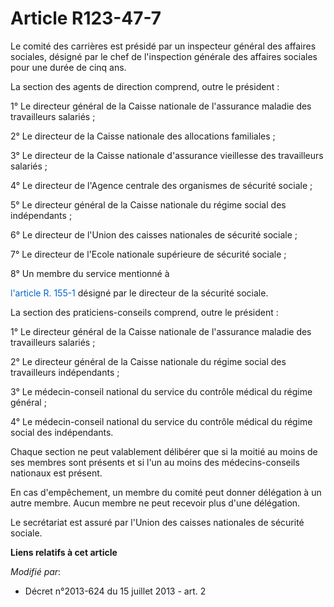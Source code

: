# Article R123-47-7

Le comité des carrières est présidé par un inspecteur général des affaires sociales, désigné par le chef de l'inspection
générale des affaires sociales pour une durée de cinq ans.

La section des agents de direction comprend, outre le président :

1° Le directeur général de la Caisse nationale de l'assurance maladie des travailleurs salariés ;

2° Le directeur de la Caisse nationale des allocations familiales ;

3° Le directeur de la Caisse nationale d'assurance vieillesse des travailleurs salariés ;

4° Le directeur de l'Agence centrale des organismes de sécurité sociale ;

5° Le directeur général de la Caisse nationale du régime social des indépendants ;

6° Le directeur de l'Union des caisses nationales de sécurité sociale ;

7° Le directeur de l'Ecole nationale supérieure de sécurité sociale ;

8° Un membre du service mentionné à 

<font color="#0066cc">l'article R. 155-1</font>
 désigné par le directeur de la sécurité sociale.

La section des praticiens-conseils comprend, outre le président :

1° Le directeur général de la Caisse nationale de l'assurance maladie des travailleurs salariés ;

2° Le directeur général de la Caisse nationale du régime social des travailleurs indépendants ;

3° Le médecin-conseil national du service du contrôle médical du régime général ;

4° Le médecin-conseil national du service du contrôle médical du régime social des indépendants.

Chaque section ne peut valablement délibérer que si la moitié au moins de ses membres sont présents et si l'un au moins des
médecins-conseils nationaux est présent.

En cas d'empêchement, un membre du comité peut donner délégation à un autre membre. Aucun membre ne peut recevoir plus d'une
délégation.

Le secrétariat est assuré par l'Union des caisses nationales de sécurité sociale.

**Liens relatifs à cet article**

_Modifié par_:

  - Décret n°2013-624 du 15 juillet 2013 - art. 2
